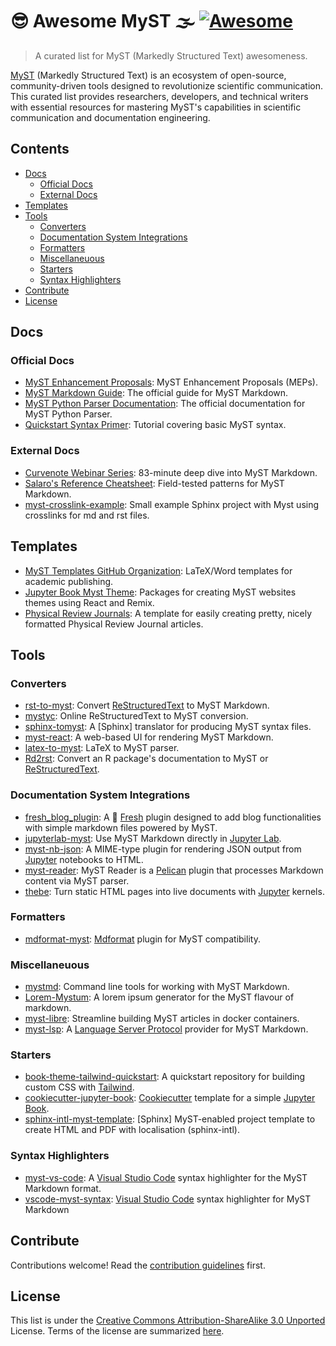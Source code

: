 # 😎 Awesome MyST 🌫️ [![Awesome](https://awesome.re/badge.svg)](https://awesome.re)

> A curated list for MyST (Markedly Structured Text) awesomeness.

[MyST](https://mystmd.org) (Markedly Structured Text) is an ecosystem of
open-source, community-driven tools designed to revolutionize scientific
communication. This curated list provides researchers, developers, and
technical writers with essential resources for mastering MyST's capabilities
in scientific communication and documentation engineering.

## Contents

- [Docs](#docs)
  - [Official Docs](#official-docs)
  - [External Docs](#external-docs)
- [Templates](#templates)
- [Tools](#tools)
  - [Converters](#converters)
  - [Documentation System Integrations](#documentation-system-integrations)
  - [Formatters](#formatters)
  - [Miscellaneuous](#miscellaneuous)
  - [Starters](#starters)
  - [Syntax Highlighters](#syntax-highlighters)
- [Contribute](#contribute)
- [License](#license)

## Docs

### Official Docs

- [MyST Enhancement Proposals](https://github.com/jupyter-book/myst-enhancement-proposals): MyST Enhancement Proposals (MEPs).
- [MyST Markdown Guide](https://mystmd.org/guide): The official guide for MyST Markdown.
- [MyST Python Parser Documentation](https://myst-parser.readthedocs.io/): The official documentation for MyST Python Parser.
- [Quickstart Syntax Primer](https://mystmd.org/guide/quickstart-myst-markdown): Tutorial covering basic MyST syntax.

### External Docs

- [Curvenote Webinar Series](https://www.youtube.com/watch?v=1lQVw8719Nk): 83-minute deep dive into MyST Markdown.
- [Salaro's Reference Cheatsheet](https://jdsalaro.com/cheatsheet/sphinx-myst-markdown/): Field-tested patterns for MyST Markdown.
- [myst-crosslink-example](https://github.com/waszil/myst-crosslink-example):
  Small example Sphinx project with Myst using crosslinks for md and rst
  files.

## Templates

- [MyST Templates GitHub Organization](https://github.com/myst-templates/templates): LaTeX/Word templates for academic publishing.
- [Jupyter Book Myst Theme](https://github.com/jupyter-book/myst-theme): Packages for creating MyST websites themes using React and Remix.
- [Physical Review
  Journals](https://github.com/myst-templates/physical_review_journals): A
  template for easily creating pretty, nicely formatted Physical Review
  Journal articles.

## Tools

### Converters

- [rst-to-myst](https://github.com/executablebooks/rst-to-myst): Convert [ReStructuredText] to MyST Markdown.
- [mystyc](https://github.com/astrojuanlu/mystyc): Online ReStructuredText to MyST conversion.
- [sphinx-tomyst](https://github.com/executablebooks/sphinx-tomyst): A [Sphinx] translator for producing MyST syntax files.
- [myst-react](https://github.com/executablebooks/myst-react): A web-based UI for rendering MyST Markdown.
- [latex-to-myst](https://github.com/TK-21st/latex-to-myst): LaTeX to MyST parser.
- [Rd2rst](https://github.com/gagolews/Rd2rst): Convert an R package's documentation to MyST or [ReStructuredText].

### Documentation System Integrations

- [fresh_blog_plugin](https://github.com/nrako/fresh_blog_plugin): A 🍋 [Fresh] plugin designed to add blog functionalities with simple markdown files powered by MyST.
- [jupyterlab-myst](https://github.com/jupyter-book/jupyterlab-myst): Use MyST Markdown directly in [Jupyter Lab].
- [myst-nb-json](https://github.com/aeisenbarth/myst-nb-json): A MIME-type plugin for rendering JSON output from [Jupyter] notebooks to HTML.
- [myst-reader](https://github.com/ashwinvis/myst-reader): MyST Reader is a [Pelican] plugin that processes Markdown content via MyST parser.
- [thebe](https://github.com/jupyter-book/thebe): Turn static HTML pages into live documents with [Jupyter] kernels.

### Formatters

- [mdformat-myst](https://github.com/executablebooks/mdformat-myst): [Mdformat] plugin for MyST compatibility.

### Miscellaneuous

- [mystmd](https://github.com/jupyter-book/mystmd): Command line tools for working with MyST Markdown.
- [Lorem-Mystum](https://github.com/MaciejWas/Lorem-Mystum): A lorem ipsum generator for the MyST flavour of markdown.
- [myst-libre](https://github.com/neurolibre/myst-libre): Streamline building MyST articles in docker containers.
- [myst-lsp](https://github.com/chrisjsewell/myst-lsp): A [Language Server Protocol] provider for MyST Markdown.
### Starters

- [book-theme-tailwind-quickstart](https://github.com/jupyter-book/book-theme-tailwind-quickstart): A quickstart repository for building custom CSS with [Tailwind].
- [cookiecutter-jupyter-book](https://github.com/giswqs/cookiecutter-jupyter-book): [Cookiecutter] template for a simple [Jupyter Book].
- [sphinx-intl-myst-template](https://github.com/user2084/sphinx-intl-myst-template): [Sphinx] MyST-enabled project template to create HTML and PDF with localisation (sphinx-intl).

### Syntax Highlighters

- [myst-vs-code](https://github.com/executablebooks/myst-vs-code): A [Visual Studio Code] syntax highlighter for the MyST Markdown format.
- [vscode-myst-syntax](https://github.com/chrisjsewell/vscode-myst-syntax): [Visual Studio Code] syntax highlighter for MyST Markdown

## Contribute

Contributions welcome! Read the [contribution guidelines](contributing.md) first.

## License

This list is under the [Creative Commons Attribution-ShareAlike 3.0 Unported](https://github.com/awesome-selfhosted/awesome-selfhosted/blob/master/LICENSE) License.
Terms of the license are summarized [here](https://creativecommons.org/licenses/by-sa/3.0/).

[Visual Studio Code]: https://github.com/microsoft/vscode
[Language Server Protocol]: https://en.wikipedia.org/wiki/Language_Server_Protocol
[Pelican]: https://github.com/getpelican/pelican
[Mdformat]: https://github.com/hukkin/mdformat
[Cookiecutter]: https://github.com/cookiecutter/cookiecutter
[ReStructuredText]: https://docutils.sourceforge.io/rst.html
[Jupyter Lab]: https://github.com/jupyterlab/jupyterlab
[Jupyter Book]: https://github.com/jupyter-book/jupyter-book
[Jupyter]: https://github.com/jupyter
[Tailwind]: https://tailwindcss.com/
[Fresh]: https://fresh.deno.dev/
